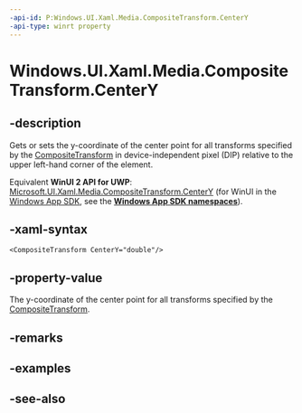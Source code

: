```yaml
---
-api-id: P:Windows.UI.Xaml.Media.CompositeTransform.CenterY
-api-type: winrt property
---
```


<!-- Property syntax
public double CenterY { get;  set; }
-->

# Windows.UI.Xaml.Media.CompositeTransform.CenterY

## -description
Gets or sets the y-coordinate of the center point for all transforms specified by the [CompositeTransform](compositetransform.md) in device-independent pixel (DIP) relative to the upper left-hand corner of the element.

Equivalent **WinUI 2 API for UWP**: [Microsoft.UI.Xaml.Media.CompositeTransform.CenterY](/windows/winui/api/microsoft.ui.xaml.media.compositetransform.centery) (for WinUI in the [Windows App SDK](/windows/apps/windows-app-sdk/), see the **[Windows App SDK namespaces](/windows/windows-app-sdk/api/winrt/)**).

## -xaml-syntax
```xaml
<CompositeTransform CenterY="double"/>
```


## -property-value
The y-coordinate of the center point for all transforms specified by the [CompositeTransform](compositetransform.md).

## -remarks

## -examples

## -see-also
